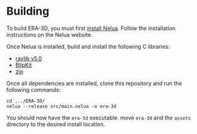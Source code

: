 # Building

To build ERA-3D, you must first [install Nelua](https://nelua.io/installing/).
Follow the installation instructions on the Nelua website.

Once Nelua is installed, build and install the following C libraries:

- [raylib v5.0](https://github.com/raysan5/raylib)
- [BlipKit](https://github.com/detomon/BlipKit)
- [zip](https://github.com/kuba--/zip)

Once all dependencies are installed, clone this repository and run the following commands:

```
cd .../ERA-3D/
nelua --release src/main.nelua -o era-3d
```

You should now have the `era-3d` executable.
move `era-3d` and the `assets` directory to the desired install location.
